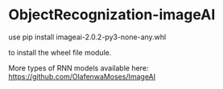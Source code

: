 # ObjectRecognization-imageAI

use 
pip install imageai-2.0.2-py3-none-any.whl

to install the wheel file module.

More types of RNN models available here:
https://github.com/OlafenwaMoses/ImageAI
